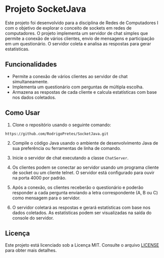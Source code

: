 # Projeto SocketJava

Este projeto foi desenvolvido para a disciplina de Redes de Computadores I 
com o objetivo de explorar o conceito de sockets em redes de computadores.
O projeto implementa um servidor de chat simples que permite a conexão de vários clientes,
envio de mensagens e participação em um questionário. O servidor coleta e analisa as respostas para gerar estatísticas.

## Funcionalidades

- Permite a conexão de vários clientes ao servidor de chat simultaneamente.
- Implementa um questionário com perguntas de múltipla escolha.
- Armazena as respostas de cada cliente e calcula estatísticas com base nos dados coletados.

## Como Usar

1. Clone o repositório usando o seguinte comando:

```
https://github.com/RodrigoPretes/SocketJava.git

```

2. Compile o código Java usando o ambiente de desenvolvimento Java de sua preferência ou ferramentas de linha de comando.

3. Inicie o servidor de chat executando a classe `ChatServer`.

4. Os clientes podem se conectar ao servidor usando um programa cliente de socket ou um cliente telnet. O servidor está configurado para ouvir na porta 4000 por padrão.

5. Após a conexão, os clientes receberão o questionário e poderão responder a cada pergunta enviando a letra correspondente (A, B ou C) como mensagem para o servidor.

6. O servidor coletará as respostas e gerará estatísticas com base nos dados coletados. As estatísticas podem ser visualizadas na saída do console do servidor.

## Licença

Este projeto está licenciado sob a Licença MIT. Consulte o arquivo [LICENSE](LICENSE) para obter mais detalhes.
